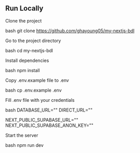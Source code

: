 ## Run Locally

Clone the project

bash
  git clone https://github.com/ghayoung05/my-nextjs-bdl


Go to the project directory

bash
  cd my-nextjs-bdl


Install dependencies

bash
  npm install


Copy .env.example file to .env

bash
  cp .env.example .env


Fill .env file with your credentials

bash
DATABASE_URL=""
DIRECT_URL=""

NEXT_PUBLIC_SUPABASE_URL=""
NEXT_PUBLIC_SUPABASE_ANON_KEY=""



Start the server

bash
  npm run dev

